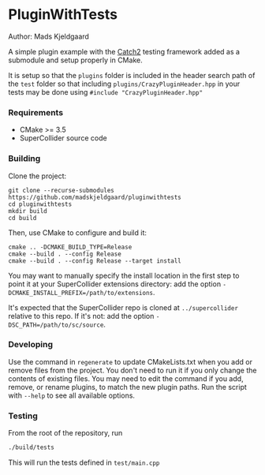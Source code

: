 # PluginWithTests

Author: Mads Kjeldgaard

A simple plugin example with the [Catch2](https://github.com/catchorg/Catch2) testing framework added as a submodule and setup properly in CMake.

It is setup so that the `plugins` folder is included in the header search path of the `test` folder so that including `plugins/CrazyPluginHeader.hpp` in your tests may be done using `#include "CrazyPluginHeader.hpp"`

### Requirements

- CMake >= 3.5
- SuperCollider source code

### Building

Clone the project:

    git clone --recurse-submodules https://github.com/madskjeldgaard/pluginwithtests
    cd pluginwithtests
    mkdir build
    cd build

Then, use CMake to configure and build it:

    cmake .. -DCMAKE_BUILD_TYPE=Release
    cmake --build . --config Release
    cmake --build . --config Release --target install

You may want to manually specify the install location in the first step to point it at your
SuperCollider extensions directory: add the option `-DCMAKE_INSTALL_PREFIX=/path/to/extensions`.

It's expected that the SuperCollider repo is cloned at `../supercollider` relative to this repo. If
it's not: add the option `-DSC_PATH=/path/to/sc/source`.

### Developing

Use the command in `regenerate` to update CMakeLists.txt when you add or remove files from the
project. You don't need to run it if you only change the contents of existing files. You may need to
edit the command if you add, remove, or rename plugins, to match the new plugin paths. Run the
script with `--help` to see all available options.

### Testing

From the root of the repository, run
```bash
./build/tests
```

This will run the tests defined in `test/main.cpp`
